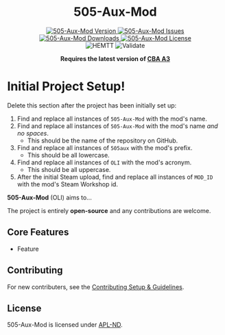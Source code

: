 <!-- If you want to make changes to this README, you need to also modify the README.md in the docs folder as well -->

<h1 align="center">505-Aux-Mod</h1>
<p align="center">
    <a href="https://github.com/DartsArmaMods/505-Aux-Mod/releases/latest">
        <img src="https://img.shields.io/badge/Version-2.8.2-blue?style=flat-square" alt="505-Aux-Mod Version">
    </a>
    <a href="https://github.com/DartsArmaMods/505-Aux-Mod/issues">
        <img src="https://img.shields.io/github/issues-raw/DartsArmaMods/505-Aux-Mod.svg?style=flat-square&label=Issues" alt="505-Aux-Mod Issues">
    </a>
    <a href="https://steamcommunity.com/sharedfiles/filedetails/?id=MOD_ID">
        <img src="https://img.shields.io/steam/downloads/MOD_ID.svg?style=flat-square&label=Downloads" alt="505-Aux-Mod Downloads">
    </a>
    <a href="https://github.com/DartsArmaMods/505-Aux-Mod/blob/master/LICENSE">
        <img src="https://img.shields.io/badge/License-APL ND-red?style=flat-square" alt="505-Aux-Mod License">
    </a>
    <br>
    <img src="https://img.shields.io/github/actions/workflow/status/DartsArmaMods/505-Aux-Mod/hemtt.yml?style=flat-square&label=HEMTT" alt="HEMTT">
    <img src="https://img.shields.io/github/actions/workflow/status/DartsArmaMods/505-Aux-Mod/arma.yml?style=flat-square&label=Validate" alt="Validate">
</p>

<p align="center">
    <b>Requires the latest version of <a href="https://github.com/CBATeam/CBA_A3/releases/latest">CBA A3</a></b>
</p>

# Initial Project Setup!
Delete this section after the project has been initially set up:
1. Find and replace all instances of `505-Aux-Mod` with the mod's name.
2. Find and replace all instances of `505-Aux-Mod` with the mod's name *and no spaces*.
   - This should be the name of the repository on GitHub.
3. Find and replace all instances of `505aux` with the mod's prefix.
   - This should be all lowercase.
4. Find and replace all instances of `OLI` with the mod's acronym.
   - This should be all uppercase.
5. After the initial Steam upload, find and replace all instances of `MOD_ID` with the mod's Steam Workshop id.

**505-Aux-Mod** (OLI) aims to...

The project is entirely **open-source** and any contributions are welcome.

## Core Features
- Feature

## Contributing
For new contributers, see the [Contributing Setup & Guidelines](./.github/CONTRIBUTING.md).

## License
505-Aux-Mod is licensed under [APL-ND](./LICENSE.md).